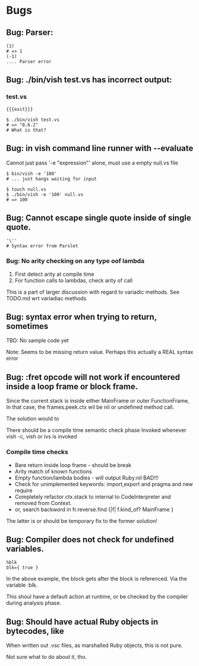 # Bugs

## Bug: Parser: 

```
(1)
# => 1
(-1)
.... Parser error
```

## Bug: ./bin/vish test.vs has incorrect output:

### test.vs
```
{{{exit}}}
```

```
$ ./bin/vish test.vs
# => "0.6.2"
# What is that?
```
## Bug: in vish command line runner with --evaluate

Cannot just pass '-e "expression"' alone, must use a empty null.vs file

```
$ bin/vish -e '100'
# ... just hangs waiting for input

$ touch null.vs
$ ./bin/vish -e '100' null.vs
# => 100
```

## Bug: Cannot escape single quote inside of single quote.

```
'\''
# Syntax error from Parslet
```


### Bug: No arity checking on any type oof lambda

1. First detect arity at compile time
2. For function calls to lambdas, check arity of call

This is a part of larger discussion with regard to variadic methods.
See TODO.md wrt variadiac methods
## Bug: syntax error when trying to return, sometimes

TBD: No sample code yet

Note: Seems to be missing return value. Perhaps this actually a REAL syntax error


## Bug: :fret opcode will not work if encountered inside a loop frame or block frame.

Since the current stack is inside either MainFrame or outer FunctionFrame,
In that case, the frames.peek.ctx wil be nil or undefined method call.

The solution would to 

There should be a compile time semantic check phase
Invoked whenever vish -c, vish or ivs is invoked

### Compile time checks

- Bare return inside loop frame - should be break
- Arity match of known functions
- Empty function/lambda bodies - will output Ruby:nil BAD!!!
- Check for unimplemented keywords: import,export and pragma and new require
- Completely refactor ctx.stack to internal to CodeInterpreter and removed from Context.
- or, search backword in fr.reverse.find {|f| f.kind_of? MainFrame }

The latter is or should be temporary fix to the former solution!


## Bug: Compiler does not check for undefined variables.

```
%blk
blk={ true }
```

In the above example, the block gets after the block is referenced.
Via the variable :blk.

This shoul have a default action at runtime,
or be checked by the compiler during  analysis phase.


## Bug: Should have actual Ruby objects in bytecodes, like 

When written out .vsc files, as marshalled Ruby objects, this is not pure.

Not sure what to do about it, tho.

